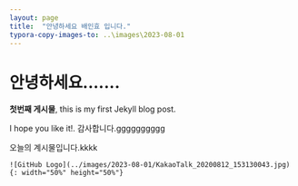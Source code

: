 ```yaml
---
layout: page
title:  "안녕하세요 배인효 입니다."
typora-copy-images-to: ..\images\2023-08-01
---
```


#  안녕하세요.......

**첫번째 게시물**, this is my first Jekyll blog post.

I hope you like it!. 감사합니다.gggggggggg



오늘의 계시물입니다.kkkk

```
![GitHub Logo](../images/2023-08-01/KakaoTalk_20200812_153130043.jpg){: width="50%" height="50%"}
```
